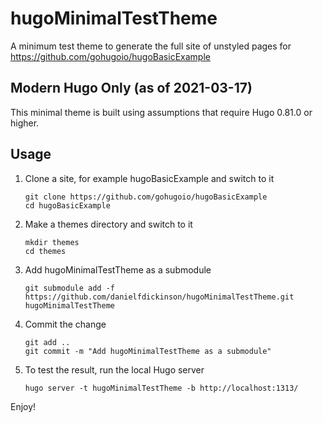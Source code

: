 # hugoMinimalTestTheme
A minimum test theme to generate the full site of unstyled pages for https://github.com/gohugoio/hugoBasicExample

## Modern Hugo Only (as of 2021-03-17)

This minimal theme is built using assumptions that require Hugo 0.81.0 or higher.

## Usage

1. Clone a site, for example hugoBasicExample and switch to it
   ```
   git clone https://github.com/gohugoio/hugoBasicExample
   cd hugoBasicExample
   ```
2. Make a themes directory and switch to it
   ```
   mkdir themes
   cd themes
   ```
3. Add hugoMinimalTestTheme as a submodule
   ```
   git submodule add -f https://github.com/danielfdickinson/hugoMinimalTestTheme.git hugoMinimalTestTheme
   ```
4. Commit the change
   ```
   git add ..
   git commit -m "Add hugoMinimalTestTheme as a submodule"
   ```
5. To test the result, run the local Hugo server
   ```
   hugo server -t hugoMinimalTestTheme -b http://localhost:1313/
   ```
 
 Enjoy!
 
